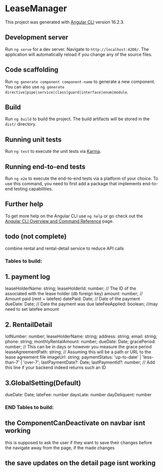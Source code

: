 # LeaseManager

This project was generated with [Angular CLI](https://github.com/angular/angular-cli) version 16.2.3.

## Development server

Run `ng serve` for a dev server. Navigate to `http://localhost:4200/`. The application will automatically reload if you change any of the source files.

## Code scaffolding

Run `ng generate component component-name` to generate a new component. You can also use `ng generate directive|pipe|service|class|guard|interface|enum|module`.

## Build

Run `ng build` to build the project. The build artifacts will be stored in the `dist/` directory.

## Running unit tests

Run `ng test` to execute the unit tests via [Karma](https://karma-runner.github.io).

## Running end-to-end tests

Run `ng e2e` to execute the end-to-end tests via a platform of your choice. To use this command, you need to first add a package that implements end-to-end testing capabilities.

## Further help

To get more help on the Angular CLI use `ng help` or go check out the [Angular CLI Overview and Command Reference](https://angular.io/cli) page.

## todo (not complete)

combine rental and rental-detail service to reduce API calls

### Tables to build:

## 1. payment log

leaseHolderName: string;
leaseHolderId: number; // The ID of the associated with the lease holder (db foreign key)
amount: number; // Amount paid (rent + latefee)
datePaid: Date; // Date of the payment
dueDate: Date; // Date the payment was due
lateFeeApplied: boolean; //may need to set latefee amount

## 2. RentailDetail

lotNumber: number;
leaseHolderName: string;
address: string;
email: string;
phone: string;
monthlyRentalAmount: number;
dueDate: Date;
gracePeriod: number; // This can be in days or however you measure the grace period
leaseAgreementPath: string; // Assuming this will be a path or URL to the lease agreement file
imageUrl: string;
paymentStatus: 'up-to-date' | 'less-than-7' | 'over-7';
lastPaymentDate?: Date;
lastPaymentId?: number; // Add this line if your backend indeed returns such an ID

## 3.GlobalSetting(Default)

dueDate: Date;
lateFee: number
daysLate: number
dayDeliquent: number

### END Tables to build:

## the ComponentCanDeactivate on navbar isnt working

this is supposed to ask the user if they want to save their changes before the navigate away from the page, if the made changes

## the save updates on the detail page isnt working
